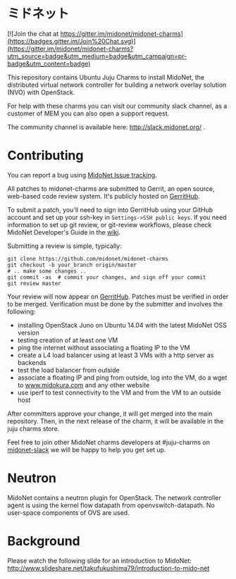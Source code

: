 ミドネット
==========

[![Join the chat at https://gitter.im/midonet/midonet-charms](https://badges.gitter.im/Join%20Chat.svg)](https://gitter.im/midonet/midonet-charms?utm_source=badge&utm_medium=badge&utm_campaign=pr-badge&utm_content=badge)

This repository contains Ubuntu Juju Charms to install MidoNet, the distributed virtual network controller for building a network overlay solution (NVO) with OpenStack.

For help with these charms you can visit our community slack channel, as a customer of MEM you can also open a support request.

The community channel is available here: http://slack.midonet.org/ .

Contributing
============
You can report a bug using [MidoNet Issue tracking][jira].

All patches to midonet-charms are submitted to Gerrit, an open source,
web-based code review system. It's publicly hosted on [GerritHub][gerrithub].

To submit a patch, you'll need to sign into GerritHub using your GitHub
account and set up your ssh-key in `Settings->SSH public keys`. If you
need information to set up git review, or git-review workflows, please
check MidoNet Developer's Guide in the [wiki][dev-guide].

Submitting a review is simple, typically:

    git clone https://github.com/midonet/midonet-charms
    git checkout -b your_branch origin/master
    # .. make some changes ..
    git commit -as  # commit your changes, and sign off your commit
    git review master

Your review will now appear on [GerritHub][gerrithub]. Patches must be verified
in order to be merged. Verification must be done by the submitter and involves
the following:
- installing OpenStack Juno on Ubuntu 14.04 with the latest MidoNet OSS version
- testing creation of at least one VM
- ping the internet without associating a floating IP to the VM
- create a L4 load balancer using at least 3 VMs with a http server as backends
- test the load balancer from outside
- associate a floating IP and ping from outside, log into the VM, do a wget to www.midokura.com and any other website
- use iperf to test connectivity to the VM and from the VM to an outside host

After committers approve your change, it will get merged into the main
repository. Then, in the next release of the charm, it will be available in the
juju charms store.

Feel free to join other MidoNet charms developers at #juju-charms on
[midonet-slack] we will be happy to help you get set up.

[jira]: http://midonet.atlassian.net
    "MidoNet Issue tracking"
[gerrithub]: https://review.gerrithub.io/#/q/project:midonet/midonet-charms
    "GerritHub"
[dev-guide]: http://wiki.midonet.org/Developer%27s%20Guide
    "MidoNet developers guide"
[midonet-slack]: https://slack.midonet.org
    "MidoNet Slack channel"


Neutron
=======

MidoNet contains a neutron plugin for OpenStack.
The network controller agent is using the kernel flow datapath from openvswitch-datapath.
No user-space components of OVS are used.

Background
==========

Please watch the following slide for an introduction to MidoNet:
http://www.slideshare.net/takufukushima79/introduction-to-mido-net
